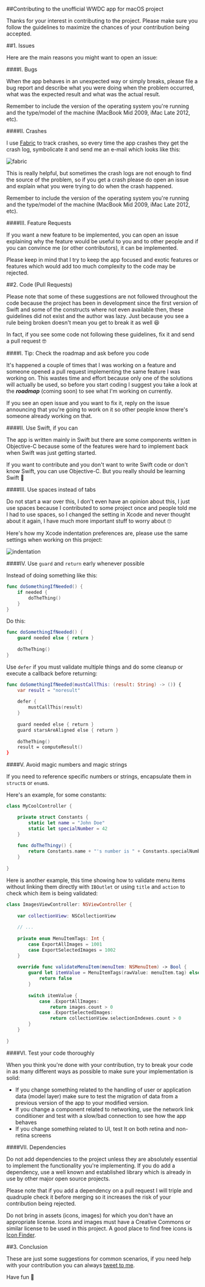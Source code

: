 ##Contributing to the unofficial WWDC app for macOS project

Thanks for your interest in contributing to the project. Please make sure you follow the guidelines to maximize the chances of your contribution being accepted.

##1. Issues

Here are the main reasons you might want to open an issue:

####I. Bugs

When the app behaves in an unexpected way or simply breaks, please file a bug report and describe what you were doing when the problem occurred, what was the expected result and what was the actual result.

Remember to include the version of the operating system you're running and the type/model of the machine (MacBook Mid 2009, iMac Late 2012, etc).

####II. Crashes

I use [Fabric](https://fabric.io) to track crashes, so every time the app crashes they get the crash log, symbolicate it and send me an e-mail which looks like this:

![fabric](screenshots/fabric.png)

This is really helpful, but sometimes the crash logs are not enough to find the source of the problem, so if you get a crash please do open an issue and explain what you were trying to do when the crash happened. 

Remember to include the version of the operating system you're running and the type/model of the machine (MacBook Mid 2009, iMac Late 2012, etc).

####III. Feature Requests

If you want a new feature to be implemented, you can open an issue explaining why the feature would be useful to you and to other people and if you can convince me (or other contributors), it can be implemented.

Please keep in mind that I try to keep the app focused and exotic features or features which would add too much complexity to the code may be rejected.

##2. Code (Pull Requests)

Please note that some of these suggestions are not followed throughout the code because the project has been in development since the first version of Swift and some of the constructs where not even available then, these guidelines did not exist and the author was lazy. Just because you see a rule being broken doesn't mean you get to break it as well 😆

In fact, if you see some code not following these guidelines, fix it and send a pull request 🤓

####I. Tip: Check the roadmap and ask before you code

It's happened a couple of times that I was working on a feature and someone opened a pull request implementing the same feature I was working on. This wastes time and effort because only one of the solutions will actually be used, so before you start coding I suggest you take a look at the ***roadmap*** (coming soon) to see what I'm working on currently.

If you see an open issue and you want to fix it, reply on the issue announcing that you're going to work on it so other people know there's someone already working on that.

####II. Use Swift, if you can

The app is written mainly in Swift but there are some components written in Objective-C because some of the features were hard to implement back when Swift was just getting started.

If you want to contribute and you don't want to write Swift code or don't know Swift, you can use Objective-C. But you really should be learning Swift 😬

####III. Use spaces instead of tabs

Do not start a war over this, I don't even have an opinion about this, I just use spaces because I contributed to some project once and people told me I had to use spaces, so I changed the setting in Xcode and never thought about it again, I have much more important stuff to worry about 🙄

Here's how my Xcode indentation preferences are, please use the same settings when working on this project:

![indentation](screenshots/indentation.png)

####IV. Use `guard` and `return` early whenever possible

Instead of doing something like this:

```swift
func doSomethingIfNeeded() {
	if needed {
		doTheThing()
	}
}
```

Do this:

```swift
func doSomethingIfNeeded() {
	guard needed else { return }
	
	doTheThing()
}
```

Use `defer` if you must validate multiple things and do some cleanup or execute a callback before returning:

```swift
func doSomethingIfNeeded(mustCallThis: (result: String) -> ()) {
	var result = "noresult"
	
	defer {
		mustCallThis(result)
	}
	
	guard needed else { return }
	guard starsAreAligned else { return }
	
	doTheThing()
	result = computeResult()
}
```

####V. Avoid magic numbers and magic strings

If you need to reference specific numbers or strings, encapsulate them in `struct`s or `enum`s.

Here's an example, for some constants:

```swift
class MyCoolController {

	private struct Constants {
		static let name = "John Doe"
		static let specialNumber = 42
	}
	
	func doTheThingy() {
		return Constants.name + "'s number is " + Constants.specialNumber
	}
	
}
```

Here is another example, this time showing how to validate menu items without linking them directly with `IBOutlet` or using `title` and `action` to check which item is being validated:

```swift
class ImagesViewController: NSViewController {
	
	var collectionView: NSCollectionView
	
	// ...
	
	private enum MenuItemTags: Int {
		case ExportAllImages = 1001
		case ExportSelectedImages = 1002
	}
	
	override func validateMenuItem(menuItem: NSMenuItem) -> Bool {
		guard let itemValue = MenuItemTags(rawValue: menuItem.tag) else {
			return false
		}
		
		switch itemValue {
			case .ExportAllImages:
				return images.count > 0
			case .ExportSelectedImages:
				return collectionView.selectionIndexes.count > 0
		}
	}
	
}
```

####VI. Test your code thoroughly

When you think you're done with your contribution, try to break your code in as many different ways as possible to make sure your implementation is solid:

- If you change something related to the handling of user or application data (model layer) make sure to test the migration of data from a previous version of the app to your modified version.
- If you change a component related to networking, use the network link conditioner and test with a slow/bad connection to see how the app behaves
- If you change something related to UI, test It on both retina and non-retina screens

####VII. Dependencies

Do not add dependencies to the project unless they are absolutely essential to implement the functionality you're implementing. If you do add a dependency, use a well known and established library which is already in use by other major open source projects.

Please note that if you add a dependency on a pull request I will triple and quadruple check it before merging so it increases the risk of your contribution being rejected.

Do not bring in assets (icons, images) for which you don't have an appropriate license. Icons and images must have a Creative Commons or similar license to be used in this project. A good place to find free icons is [Icon Finder](https://iconfinder.com).

##3. Conclusion

These are just some suggestions for common scenarios, if you need help with your contribution you can always [tweet to me](https://twitter.com/_inside).

Have fun 🎉